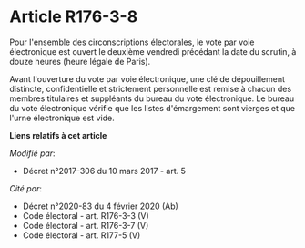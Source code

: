 # Article R176-3-8

Pour l'ensemble des circonscriptions électorales, le vote par voie électronique est ouvert le deuxième vendredi précédant la
date du scrutin, à douze heures (heure légale de Paris). 

Avant l'ouverture du vote par voie électronique, une clé de dépouillement distincte, confidentielle et strictement
personnelle est remise à chacun des membres titulaires et suppléants du bureau du vote électronique. Le bureau du vote
électronique vérifie que les listes d'émargement sont vierges et que l'urne électronique est vide.

**Liens relatifs à cet article**

_Modifié par_:

  - Décret n°2017-306 du 10 mars 2017 - art. 5

_Cité par_:

  - Décret n°2020-83 du 4 février 2020 (Ab)
  - Code électoral - art. R176-3-3 (V)
  - Code électoral - art. R176-3-7 (V)
  - Code électoral - art. R177-5 (V)
